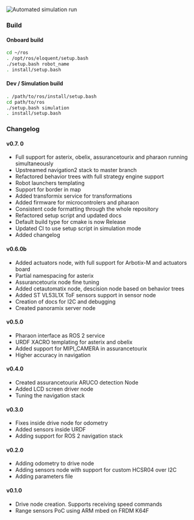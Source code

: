 ![Automated simulation run](https://github.com/3wnbr1/ros/workflows/Automated%20simulation%20run/badge.svg)

### Build

#### Onboard build

```bash
cd ~/ros
. /opt/ros/eloquent/setup.bash
./setup.bash robot_name
. install/setup.bash
```

#### Dev / Simulation build

```bash
. /path/to/ros/install/setup.bash
cd path/to/ros
./setup.bash simulation
. install/setup.bash
```


### Changelog

#### v0.7. 0
- Full support for asterix, obelix, assurancetourix and pharaon running simultaneously
- Upstreamed navigation2 stack to master branch
- Refactored behavior trees with full strategy engine support
- Robot launchers templating
- Support for border in map
- Added transformix service for transformations
- Added firmware for microcontrolers and pharaon
- Consistent code formatting through the whole repository
- Refactored setup script and updated docs
- Default build type for cmake is now Release
- Updated CI to use setup script in simulation mode
- Added changelog


#### v0.6.0b
- Added actuators node, with full support for Arbotix-M and actuators board
- Partial namespacing for asterix
- Assurancetourix node fine tuning
- Added cetautomatix node, descision node based on behavior trees
- Added ST VL53L1X ToF sensors support in sensor node
- Creation of docs for I2C and debugging
- Created panoramix server node


#### v0.5.0
- Pharaon interface as ROS 2 service
- URDF XACRO templating for asterix and obelix
- Added support for MIPI_CAMERA in assurancetourix
- Higher accuracy in navigation


#### v0.4.0
- Created assurancetourix ARUCO detection Node
- Added LCD screen driver node
- Tuning the navigation stack


#### v0.3.0
- Fixes inside drive node for odometry
- Added sensors inside URDF
- Adding support for ROS 2 navigation stack


#### v0.2.0
- Adding odometry to drive node
- Adding sensors node with support for custom HCSR04 over I2C
- Adding parameters file


#### v0.1.0
- Drive node creation. Supports receiving speed commands
- Range sensors PoC using ARM mbed on FRDM K64F
